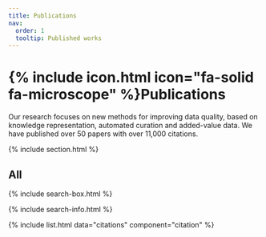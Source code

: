 ```yaml
---
title: Publications
nav:
  order: 1
  tooltip: Published works
---
```


# {% include icon.html icon="fa-solid fa-microscope" %}Publications

Our research focuses on new methods for improving data quality, based on knowledge representation, automated curation and added-value data. We have published over 50 papers with over 11,000 citations.

{% include section.html %}



## All

{% include search-box.html %}

{% include search-info.html %}

{% include list.html data="citations" component="citation" %}
